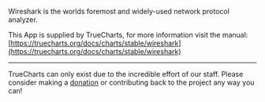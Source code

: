 Wireshark is the worlds foremost and widely-used network protocol analyzer.

This App is supplied by TrueCharts, for more information visit the manual: [https://truecharts.org/docs/charts/stable/wireshark](https://truecharts.org/docs/charts/stable/wireshark)

---

TrueCharts can only exist due to the incredible effort of our staff.
Please consider making a [donation](https://truecharts.org/docs/about/sponsor) or contributing back to the project any way you can!
